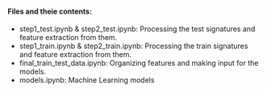 #### Files and theie contents:
- step1_test.ipynb & step2_test.ipynb: Processing the test signatures and feature extraction from them.
- step1_train.ipynb & step2_train.ipynb: Processing the train signatures and feature extraction from them.
- final_train_test_data.ipynb: Organizing features and making input for the models.
- models.ipynb: Machine Learning models
